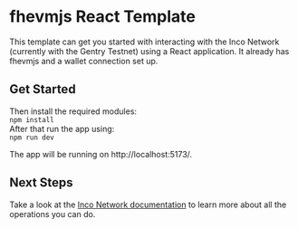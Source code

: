 # fhevmjs React Template

This template can get you started with interacting with the Inco Network (currently with the Gentry Testnet) using a React application. It already has fhevmjs and a wallet connection set up.

## Get Started

Then install the required modules: \
`npm install ` \
After that run the app using: \
`npm run dev `

The app will be running on http://localhost:5173/.

## Next Steps

Take a look at the [Inco Network documentation](https://docs.inco.org) to learn more about all the operations you can do.
